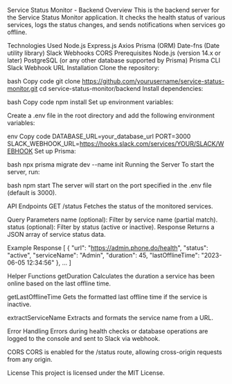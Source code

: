Service Status Monitor - Backend
Overview
This is the backend server for the Service Status Monitor application. It checks the health status of various services, logs the status changes, and sends notifications when services go offline.

Technologies Used
Node.js
Express.js
Axios
Prisma (ORM)
Date-fns (Date utility library)
Slack Webhooks
CORS
Prerequisites
Node.js (version 14.x or later)
PostgreSQL (or any other database supported by Prisma)
Prisma CLI
Slack Webhook URL
Installation
Clone the repository:

bash
Copy code
git clone https://github.com/yourusername/service-status-monitor.git
cd service-status-monitor/backend
Install dependencies:

bash
Copy code
npm install
Set up environment variables:

Create a .env file in the root directory and add the following environment variables:

env
Copy code
DATABASE_URL=your_database_url
PORT=3000
SLACK_WEBHOOK_URL=https://hooks.slack.com/services/YOUR/SLACK/WEBHOOK
Set up Prisma:

bash
npx prisma migrate dev --name init
Running the Server
To start the server, run:

bash
npm start
The server will start on the port specified in the .env file (default is 3000).

API Endpoints
GET /status
Fetches the status of the monitored services.

Query Parameters
name (optional): Filter by service name (partial match).
status (optional): Filter by status (active or inactive).
Response
Returns a JSON array of service status data.

Example Response
[
  {
    "url": "https://admin.phone.do/health",
    "status": "active",
    "serviceName": "Admin",
    "duration": 45,
    "lastOfflineTime": "2023-06-05 12:34:56"
  },
  ...
]

Helper Functions
getDuration
Calculates the duration a service has been online based on the last offline time.

getLastOfflineTime
Gets the formatted last offline time if the service is inactive.

extractServiceName
Extracts and formats the service name from a URL.

Error Handling
Errors during health checks or database operations are logged to the console and sent to Slack via webhook.

CORS
CORS is enabled for the /status route, allowing cross-origin requests from any origin.

License
This project is licensed under the MIT License.

